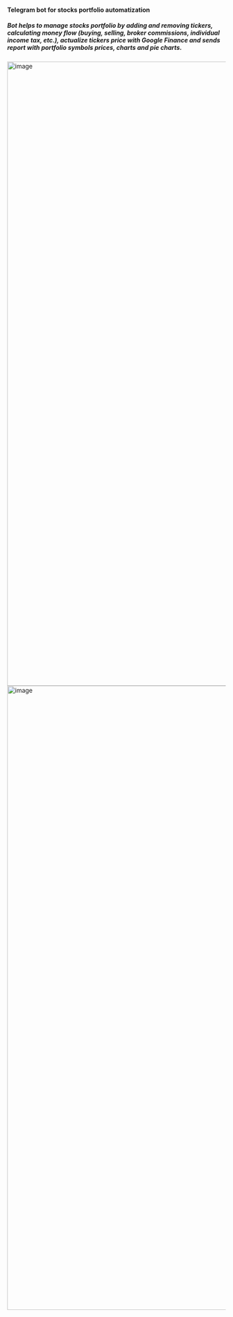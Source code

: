 #### Telegram bot for stocks portfolio automatization
##### Bot helps to manage stocks portfolio by adding and removing tickers, calculating money flow (buying, selling, broker commissions, individual income tax, etc.), actualize tickers price with Google Finance and sends report with portfolio symbols prices, charts and pie charts.
<img width="1440" alt="image" src="https://user-images.githubusercontent.com/106583978/194337219-20fa2d81-4611-4073-aefb-79b13435696a.png">
<img width="1440" alt="image" src="https://user-images.githubusercontent.com/106583978/194337324-e7ec44a7-7977-4630-bb62-1ef39373140b.png">
